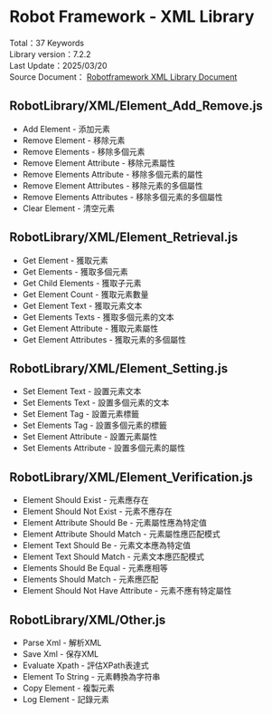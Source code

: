 # Robot Framework - XML Library
Total：37 Keywords  
Library version：7.2.2  
Last Update：2025/03/20      
Source Document：
[Robotframework XML Library Document](https://robotframework.org/robotframework/latest/libraries/XML.html)

## RobotLibrary/XML/Element_Add_Remove.js
- Add Element - 添加元素
- Remove Element - 移除元素
- Remove Elements - 移除多個元素
- Remove Element Attribute - 移除元素屬性
- Remove Elements Attribute - 移除多個元素的屬性
- Remove Element Attributes - 移除元素的多個屬性
- Remove Elements Attributes - 移除多個元素的多個屬性
- Clear Element - 清空元素

## RobotLibrary/XML/Element_Retrieval.js
- Get Element - 獲取元素
- Get Elements - 獲取多個元素
- Get Child Elements - 獲取子元素
- Get Element Count - 獲取元素數量
- Get Element Text - 獲取元素文本
- Get Elements Texts - 獲取多個元素的文本
- Get Element Attribute - 獲取元素屬性
- Get Element Attributes - 獲取元素的多個屬性

## RobotLibrary/XML/Element_Setting.js
- Set Element Text - 設置元素文本
- Set Elements Text - 設置多個元素的文本
- Set Element Tag - 設置元素標籤
- Set Elements Tag - 設置多個元素的標籤
- Set Element Attribute - 設置元素屬性
- Set Elements Attribute - 設置多個元素的屬性

## RobotLibrary/XML/Element_Verification.js
- Element Should Exist - 元素應存在
- Element Should Not Exist - 元素不應存在
- Element Attribute Should Be - 元素屬性應為特定值
- Element Attribute Should Match - 元素屬性應匹配模式
- Element Text Should Be - 元素文本應為特定值
- Element Text Should Match - 元素文本應匹配模式
- Elements Should Be Equal - 元素應相等
- Elements Should Match - 元素應匹配
- Element Should Not Have Attribute - 元素不應有特定屬性

## RobotLibrary/XML/Other.js
- Parse Xml - 解析XML
- Save Xml - 保存XML
- Evaluate Xpath - 評估XPath表達式
- Element To String - 元素轉換為字符串
- Copy Element - 複製元素
- Log Element - 記錄元素